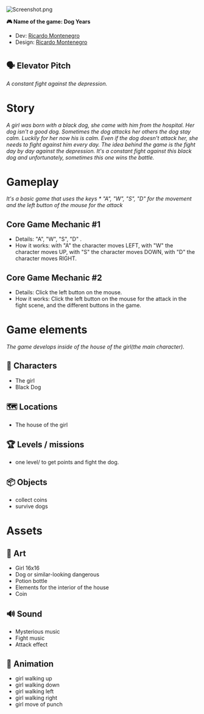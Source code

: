 ![Screenshot.png](https://files.nuclino.com/files/ec3198b6-9c5b-4d43-b80f-5cd8265e5fcf/Screenshot.png)

**🎮️ Name of the game: Dog Years**

* Dev: [Ricardo Montenegro](https://www.linkedin.com/in/ricantomontenegro/)
* Design: [Ricardo Montenegro](https://ricardomontenegro.tech/)

# 

## 🗣️ Elevator Pitch

*A constant fight against the depression.*

# Story

*A girl was born with a black dog, she came with him from the hospital. Her dog isn't a good dog. Sometimes the dog attacks her others the dog stay calm. Luckily for her now his is calm. Even if the dog doesn't attack her, she needs to fight against him every day.  The idea behind the game is the fight day by day against the depression. It's a constant fight against this black dog and unfortunately, sometimes this one wins the battle.*

# Gameplay

*It's a basic game that uses the keys * "A", "W", "S", "D" for the movement and the left button of the mouse for the attack*

## Core Game Mechanic #1

* Details: "A", "W", "S", "D" . 
* How it works: with "A" the character moves LEFT, with "W" the character moves UP, with "S" the character moves DOWN, with "D" the character moves RIGHT.

## Core Game Mechanic #2

* Details: Click the left button on the mouse.
* How it works: Click the left button on the mouse for the attack in the fight scene, and the different buttons in the game.

# Game elements

*The game develops inside of the house of the girl(the main character).*

## 👤 Characters

* The girl
* Black Dog

## 🗺️ Locations

* The house of the girl

## 🏆️ Levels / missions

* one level/ to get points and fight the dog.

## 📦️ Objects

* collect coins
* survive dogs

# Assets

## 🎨 Art

* Girl 16x16 
* Dog or similar-looking dangerous 
* Potion bottle
* Elements for the interior of the house
* Coin

## 🔊 Sound

* Mysterious music
* Fight music
* Attack effect

## 🏃‍ Animation

* girl walking up
* girl walking down
* girl walking left
* girl walking right
* girl move of punch